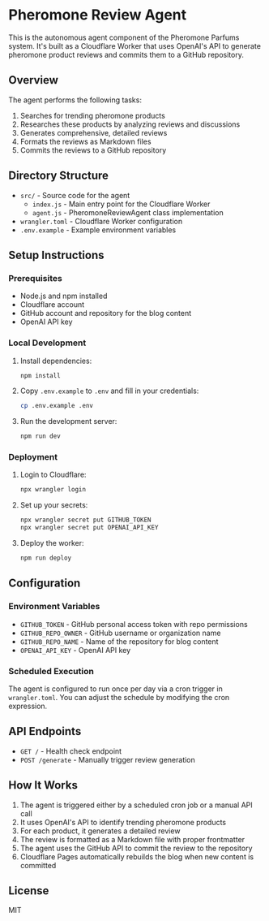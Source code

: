 # Pheromone Review Agent

This is the autonomous agent component of the Pheromone Parfums system. It's built as a Cloudflare Worker that uses OpenAI's API to generate pheromone product reviews and commits them to a GitHub repository.

## Overview

The agent performs the following tasks:

1. Searches for trending pheromone products
2. Researches these products by analyzing reviews and discussions
3. Generates comprehensive, detailed reviews
4. Formats the reviews as Markdown files
5. Commits the reviews to a GitHub repository

## Directory Structure

- `src/` - Source code for the agent
  - `index.js` - Main entry point for the Cloudflare Worker
  - `agent.js` - PheromoneReviewAgent class implementation
- `wrangler.toml` - Cloudflare Worker configuration
- `.env.example` - Example environment variables

## Setup Instructions

### Prerequisites

- Node.js and npm installed
- Cloudflare account
- GitHub account and repository for the blog content
- OpenAI API key

### Local Development

1. Install dependencies:
   ```bash
   npm install
   ```

2. Copy `.env.example` to `.env` and fill in your credentials:
   ```bash
   cp .env.example .env
   ```

3. Run the development server:
   ```bash
   npm run dev
   ```

### Deployment

1. Login to Cloudflare:
   ```bash
   npx wrangler login
   ```

2. Set up your secrets:
   ```bash
   npx wrangler secret put GITHUB_TOKEN
   npx wrangler secret put OPENAI_API_KEY
   ```

3. Deploy the worker:
   ```bash
   npm run deploy
   ```

## Configuration

### Environment Variables

- `GITHUB_TOKEN` - GitHub personal access token with repo permissions
- `GITHUB_REPO_OWNER` - GitHub username or organization name
- `GITHUB_REPO_NAME` - Name of the repository for blog content
- `OPENAI_API_KEY` - OpenAI API key

### Scheduled Execution

The agent is configured to run once per day via a cron trigger in `wrangler.toml`. You can adjust the schedule by modifying the cron expression.

## API Endpoints

- `GET /` - Health check endpoint
- `POST /generate` - Manually trigger review generation

## How It Works

1. The agent is triggered either by a scheduled cron job or a manual API call
2. It uses OpenAI's API to identify trending pheromone products
3. For each product, it generates a detailed review
4. The review is formatted as a Markdown file with proper frontmatter
5. The agent uses the GitHub API to commit the review to the repository
6. Cloudflare Pages automatically rebuilds the blog when new content is committed

## License

MIT